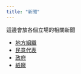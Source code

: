 ```yaml
---
title: "新聞"
---
```

這邊會放各個立場的相關新聞

- [地方組織](news/local.html)
- [民意代表](news/representatives.html)
- [政府](news/government.html)
- [紙廠](news/factory.html)
